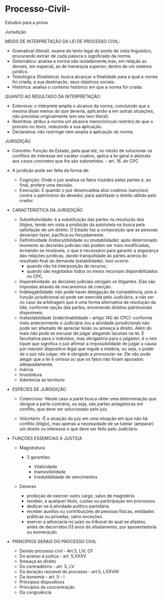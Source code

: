 # Processo-Civil-
Estudos para a prova 


Jurisdição

MEIOS DE INTERPRETAÇÃO DA LEI DE PROCESSO CIVIL:
- Gramatical (literal): exame do texto legal do ponto de vista linguístico, procurando extrair de cada palavra o significado da norma.
- Sistemático: analisa a norma não isoladamente,mas, em relação as demais, em especial, as de hierarquia superior, dentro de um sistema jurídico.
- Teleológica (finalística): busca alcançar a finalidade para a qual a norma foi criada, a sua destinação, seus objetivos sociais.
- Histórica: analisa o contexto histórico em que a norma foi criada.

QUANTO AO RESULTADO DA INTERPRETAÇÃO:
- Extensiva: o intérprete amplia o alcance da norma, concluindo que a mesma disse menos do que deveria, aplicando-a em outras situações, não previstas originalmente (em seu teor literal).
- Restritiva: atribui a norma um alcance menor(círculo restrito) do que o previsto no texto, reduzindo a sua aplicação.
- Declarativa: não restringe nem amplia a aplicação da norma

JURISDIÇÃO
- Conceito: Função do Estado, pela qual ele, no intuito de solucionar os conflitos de interesse em caráter coativo, aplica a lei geral e abstrata aos casos concretos que lhe são submetidos. - art. 16. do CPC

 - A juridição pode ser feita da forma de:
   - Cognição: Onde o juiz analisa os fatos trazidos pelas partes e, ao final, profere uma decisão.
   - Execução: É quando o juiz desencadeia atos coativos (sanções) contra o patrimônio do devedor, para satisfazer o direito obtido pelo credor.
  
- CARACTERISTICA DA JURISDIÇÂO
  - Substitutividade: é a substituição das partes na resolução dos litígios, tendo em vista a proibição da autotutela na busca pela satisfação de um direito. O Estado faz a composição que as pessoas deveriam fazer, pacífica ou forçadamente.
  - Definitividade (indiscutibilidade ou imutabilidade): após determinado momento as decisões judiciais não podem ser mais modificadas, tornando-se imutáveis, o que é necessário para garantir a segurança das relações jurídicas, dando tranquilidade às partes acerca do resultado final da demanda (estabilidade). Isso ocorre:
     - quando não há interposição de recurso;
     - quando são esgotados todos os meios recursais disponibilizados no CPC.
  - Imperatividade: as decisões judiciais obrigam os litigantes. Elas são impostas através de mecanismos de coerção.
  - Indelegabilidade: não pode haver delegação de competência, pois a função jurisdicional só pode ser exercida pelo Judiciário, a não ser no caso da arbitragem que é uma forma alternativa de resolução da lide, conforme opção das partes, envolvendo direitos patrimoniais disponíveis. 
  - Inafastabilidade (indeclinabilidade – artigo 140 do CPC): conforme visto anteriormente o Judiciário (ou a atividade jurisdicional) não pode ser afastado de apreciar lesão ou ameaça a direito. Além do mais não pode se escusar de julgar alegando lacunas na lei.  É facultativa para o indivíduo, mas obrigatória para o julgador; é o non liquet que significa o juiz afirmar a impossibilidade de julgar a causa por inexistir dispositivo legal que regule a matéria, ou seja, o poder de o juiz não julgar; ele é obrigado a pronunciar-se. Ele não pode alegar que a lei é omissa ou que os fatos não foram apurados adequadamente.
  - Inércia
  - Investidura
  - Aderência ao territorio
  
- ESPÉCIES DE JURISDIÇÂO

  - Cotencioso
    -Neste caso a parte busca obter uma determinação que obrigue a parte contrária, ou seja, são partes antagônicas em conflito, que deve ser solucionado pelo juiz.
  
  - Voluntário
    -É a atuação do juiz em uma situação em que não há conflito (litígio), mas apenas a necessidade de se tutelar (amparar) um direito ou interesse o que deve ser feito pelo Judiciário.
    
- FUNÇÕES ESSEMCIAS A JUSTIÇA
  - Magistratura
    - 3 garantias:
    
      - Vilalicidade
      - Inamovibilidade
      - Irredutibilidade de vencimentos
      
  - Deveres
    - proibição de exercer outro cargo, salvo de magistério.
    - receber, a qualquer título, custas ou participação em processos.
    - dedicar-se à atividade político-partidária.
    - receber auxílios ou contribuições de pessoas físicas, entidades públicas ou privadas, salvo exceções.
    - exercer a advocacia no juízo ou tribunal do qual se afastou, antes de decorridos 03 anos do afastamento, por aposentadoria ou exoneração.
    
- PRINCÍPIOS GERAIS DO PROCESSO CIVIL
  - Devido processo civil - Art.5, LIV, CF
  - Do acesso á justiça - art. 5,XXXV
  - Ameaça ao direito
  - Do contraditório - art. 5, LV
  - Da duração razoavel do processo - art.5, LXXVIIII
  - Da isonomia - art. 5 - I
  - Principios dispositivos
  - Principios da concentração 
  - Da congruência
 
  

  
